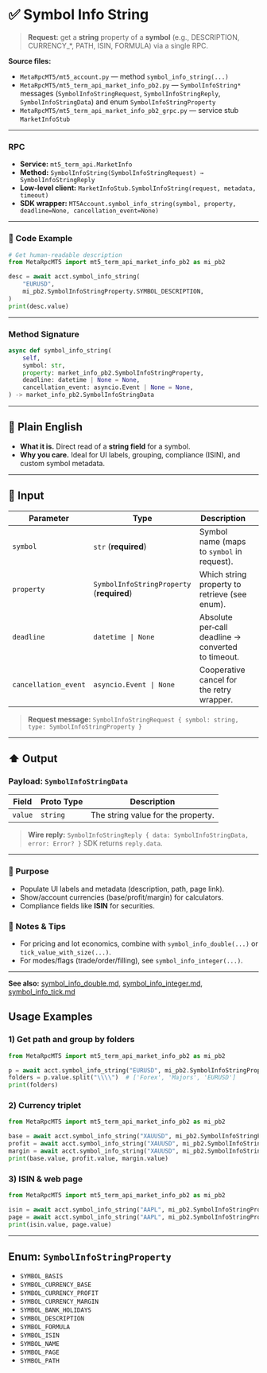 # ✅ Symbol Info String

> **Request:** get a **string** property of a **symbol** (e.g., DESCRIPTION, CURRENCY\_\*, PATH, ISIN, FORMULA) via a single RPC.

**Source files:**

* `MetaRpcMT5/mt5_account.py` — method `symbol_info_string(...)`
* `MetaRpcMT5/mt5_term_api_market_info_pb2.py` — `SymbolInfoString*` messages (`SymbolInfoStringRequest`, `SymbolInfoStringReply`, `SymbolInfoStringData`) and enum `SymbolInfoStringProperty`
* `MetaRpcMT5/mt5_term_api_market_info_pb2_grpc.py` — service stub `MarketInfoStub`

---

### RPC

* **Service:** `mt5_term_api.MarketInfo`
* **Method:** `SymbolInfoString(SymbolInfoStringRequest) → SymbolInfoStringReply`
* **Low-level client:** `MarketInfoStub.SymbolInfoString(request, metadata, timeout)`
* **SDK wrapper:** `MT5Account.symbol_info_string(symbol, property, deadline=None, cancellation_event=None)`

---

### 🔗 Code Example

```python
# Get human-readable description
from MetaRpcMT5 import mt5_term_api_market_info_pb2 as mi_pb2

desc = await acct.symbol_info_string(
    "EURUSD",
    mi_pb2.SymbolInfoStringProperty.SYMBOL_DESCRIPTION,
)
print(desc.value)
```

---

### Method Signature

```python
async def symbol_info_string(
    self,
    symbol: str,
    property: market_info_pb2.SymbolInfoStringProperty,
    deadline: datetime | None = None,
    cancellation_event: asyncio.Event | None = None,
) -> market_info_pb2.SymbolInfoStringData
```

---

## 💬 Plain English

* **What it is.** Direct read of a **string field** for a symbol.
* **Why you care.** Ideal for UI labels, grouping, compliance (ISIN), and custom symbol metadata.

---

## 🔽 Input

| Parameter            | Type                                      | Description                                        |   |
| -------------------- | ----------------------------------------- | -------------------------------------------------- | - |
| `symbol`             | `str` (**required**)                      | Symbol name (maps to `symbol` in request).         |   |
| `property`           | `SymbolInfoStringProperty` (**required**) | Which string property to retrieve (see enum).      |   |
| `deadline`           | `datetime \| None`                        | Absolute per‑call deadline → converted to timeout. |   |
| `cancellation_event` | `asyncio.Event \| None`                   | Cooperative cancel for the retry wrapper.          |   |

> **Request message:** `SymbolInfoStringRequest { symbol: string, type: SymbolInfoStringProperty }`

---

## ⬆️ Output

### Payload: `SymbolInfoStringData`

| Field   | Proto Type | Description                        |
| ------- | ---------- | ---------------------------------- |
| `value` | `string`   | The string value for the property. |

> **Wire reply:** `SymbolInfoStringReply { data: SymbolInfoStringData, error: Error? }`
> SDK returns `reply.data`.

---

### 🎯 Purpose

* Populate UI labels and metadata (description, path, page link).
* Show/account currencies (base/profit/margin) for calculators.
* Compliance fields like **ISIN** for securities.

### 🧩 Notes & Tips

* For pricing and lot economics, combine with `symbol_info_double(...)` or `tick_value_with_size(...)`.
* For modes/flags (trade/order/filling), see `symbol_info_integer(...)`.

---

**See also:** [symbol\_info\_double.md](./symbol_info_double.md), [symbol\_info\_integer.md](./symbol_info_integer.md), [symbol\_info\_tick.md](./symbol_info_tick.md)

## Usage Examples

### 1) Get path and group by folders

```python
from MetaRpcMT5 import mt5_term_api_market_info_pb2 as mi_pb2

p = await acct.symbol_info_string("EURUSD", mi_pb2.SymbolInfoStringProperty.SYMBOL_PATH)
folders = p.value.split("\\\\")  # ['Forex', 'Majors', 'EURUSD']
print(folders)
```

### 2) Currency triplet

```python
from MetaRpcMT5 import mt5_term_api_market_info_pb2 as mi_pb2

base = await acct.symbol_info_string("XAUUSD", mi_pb2.SymbolInfoStringProperty.SYMBOL_CURRENCY_BASE)
profit = await acct.symbol_info_string("XAUUSD", mi_pb2.SymbolInfoStringProperty.SYMBOL_CURRENCY_PROFIT)
margin = await acct.symbol_info_string("XAUUSD", mi_pb2.SymbolInfoStringProperty.SYMBOL_CURRENCY_MARGIN)
print(base.value, profit.value, margin.value)
```

### 3) ISIN & web page

```python
from MetaRpcMT5 import mt5_term_api_market_info_pb2 as mi_pb2

isin = await acct.symbol_info_string("AAPL", mi_pb2.SymbolInfoStringProperty.SYMBOL_ISIN)
page = await acct.symbol_info_string("AAPL", mi_pb2.SymbolInfoStringProperty.SYMBOL_PAGE)
print(isin.value, page.value)
```

---

## Enum: `SymbolInfoStringProperty`

* `SYMBOL_BASIS`
* `SYMBOL_CURRENCY_BASE`
* `SYMBOL_CURRENCY_PROFIT`
* `SYMBOL_CURRENCY_MARGIN`
* `SYMBOL_BANK_HOLIDAYS`
* `SYMBOL_DESCRIPTION`
* `SYMBOL_FORMULA`
* `SYMBOL_ISIN`
* `SYMBOL_NAME`
* `SYMBOL_PAGE`
* `SYMBOL_PATH`
